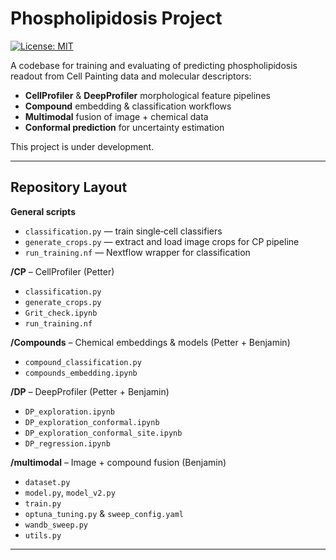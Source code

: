 # Phospholipidosis Project

[![License: MIT](https://img.shields.io/badge/License-MIT-yellow.svg)](LICENSE)

A codebase for training and evaluating of predicting phospholipidosis readout from Cell Painting data and molecular descriptors:
- **CellProfiler** & **DeepProfiler** morphological feature pipelines  
- **Compound** embedding & classification workflows  
- **Multimodal** fusion of image + chemical data  
- **Conformal prediction** for uncertainty estimation  

This project is under development.

---

## Repository Layout
 
**General scripts**  
- `classification.py` — train single‐cell classifiers  
- `generate_crops.py` — extract and load image crops for CP pipeline  
- `run_training.nf` — Nextflow wrapper for classification

**/CP** – CellProfiler (Petter)
- `classification.py`  
- `generate_crops.py`  
- `Grit_check.ipynb`  
- `run_training.nf`  

**/Compounds** – Chemical embeddings & models (Petter + Benjamin) 
- `compound_classification.py`  
- `compounds_embedding.ipynb`  

**/DP** – DeepProfiler (Petter + Benjamin)
- `DP_exploration.ipynb`  
- `DP_exploration_conformal.ipynb`  
- `DP_exploration_conformal_site.ipynb`  
- `DP_regression.ipynb`  

**/multimodal** – Image + compound fusion (Benjamin)
- `dataset.py`  
- `model.py`, `model_v2.py`  
- `train.py`  
- `optuna_tuning.py` & `sweep_config.yaml`  
- `wandb_sweep.py`  
- `utils.py`  

---
